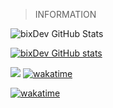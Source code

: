 



> INFORMATION

![bixDev GitHub Stats](https://github-readme-stats.vercel.app/api?username=bixgamer707&show_icons=true&theme=radical)    

[![bixDev GitHub stats](https://visitor-badge.laobi.icu/badge?page_id=bixgamer707.readme.visitor-badge)](https://github.com/bixgamer707/)  


![](https://komarev.com/ghpvc/?username=Jonakls&color=brightgreen)
[![wakatime](https://wakatime.com/badge/user/90f0da3d-9cc8-4853-82fc-824e74f94c98.svg)](https://wakatime.com/@90f0da3d-9cc8-4853-82fc-824e74f94c98)

[![wakatime](https://wakatime.com/badge/user/90f0da3d-9cc8-4853-82fc-824e74f94c98.svg)](https://wakatime.com/@90f0da3d-9cc8-4853-82fc-824e74f94c98)




